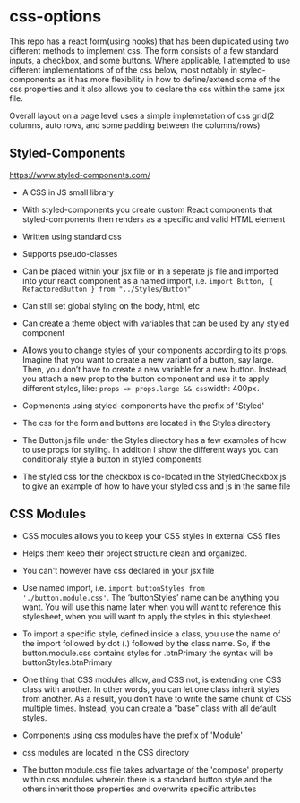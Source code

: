 # css-options

This repo has a react form(using hooks) that has been duplicated using two different methods to implement css. The form consists of a few standard inputs, a checkbox, and some buttons. Where applicable, I attempted to use different implementations of of the css below, most notably in styled-components as it has more flexibility in how to define/extend some of the css properties and it also allows you to declare the css within the same jsx file.

Overall layout on a page level uses a simple implemetation of css grid(2 columns, auto rows, and some padding between the columns/rows)

## Styled-Components

https://www.styled-components.com/

- A CSS in JS small library

- With styled-components you create custom React components that styled-components then renders as a specific and valid HTML element

- Written using standard css

- Supports pseudo-classes

- Can be placed within your jsx file or in a seperate js file and imported into your react component as a named import, i.e.
  `import Button, { RefactoredButton } from "../Styles/Button"`

- Can still set global styling on the body, html, etc

- Can create a theme object with variables that can be used by any styled component

- Allows you to change styles of your components according to its props. Imagine that you want to create a new variant of a button, say large. Then, you don’t have to create a new variable for a new button. Instead, you attach a new prop to the button component and use it to apply different styles, like: `props => props.large && css`width: 400px`.`

- Copmonents using styled-components have the prefix of 'Styled'
- The css for the form and buttons are located in the Styles directory
- The Button.js file under the Styles directory has a few examples of how to use props for styling. In addition I show the different ways you can conditionaly style a button in styled components
- The styled css for the checkbox is co-located in the StyledCheckbox.js to give an example of how to have your styled css and js in the same file

## CSS Modules

- CSS modules allows you to keep your CSS styles in external CSS files

- Helps them keep their project structure clean and organized.

- You can't however have css declared in your jsx file

- Use named import, i.e. `import buttonStyles from './button.module.css'`. The ‘buttonStyles’ name can be anything you want. You will use this name later when you will want to reference this stylesheet, when you will want to apply the styles in this stylesheet.

- To import a specific style, defined inside a class, you use the name of the import followed by dot (.) followed by the class name. So, if the button.module.css contains styles for .btnPrimary the syntax will be buttonStyles.btnPrimary

- One thing that CSS modules allow, and CSS not, is extending one CSS class with another. In other words, you can let one class inherit styles from another. As a result, you don’t have to write the same chunk of CSS multiple times. Instead, you can create a “base” class with all default styles.

- Components using css modules have the prefix of 'Module'
- css modules are located in the CSS directory
- The button.module.css file takes advantage of the 'compose' property within css modules wherein there is a standard button style and the others inherit those properties and overwrite specific attributes
